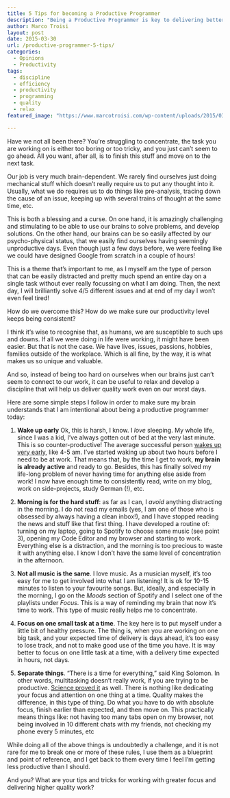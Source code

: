 ```yaml
---
title: 5 Tips for becoming a Productive Programmer
description: "Being a Productive Programmer is key to delivering better results. Here are 5 tips that will help you become one, and achieve more."
author: Marco Troisi
layout: post
date: 2015-03-30
url: /productive-programmer-5-tips/
categories:
  - Opinions
  - Productivity
tags:
  - discipline
  - efficiency
  - productivity
  - programming
  - quality
  - relax
featured_image: "https://www.marcotroisi.com/wp-content/uploads/2015/03/mac-glasses.jpg"

---
```

Have we not all been there? You&#8217;re struggling to concentrate, the task you are working on is either too boring or too tricky, and you just can&#8217;t seem to go ahead. All you want, after all, is to finish this stuff and move on to the next task.

Our job is very much brain-dependent. We rarely find ourselves just doing mechanical stuff which doesn&#8217;t really require us to put any thought into it. Usually, what we do requires us to do things like pre-analysis, tracing down the cause of an issue, keeping up with several trains of thought at the same time, etc. <!--more-->

This is both a blessing and a curse. On one hand, it is amazingly challenging and stimulating to be able to use our brains to solve problems, and develop solutions. On the other hand, our brains can be so easily affected by our psycho-physical status, that we easily find ourselves having seemingly unproductive days. Even though just a few days before, we were feeling like we could have designed Google from scratch in a couple of hours!

This is a theme that&#8217;s important to me, as I myself am the type of person that can be easily distracted and pretty much spend an entire day on a single task without ever really focussing on what I am doing. Then, the next day, I will brilliantly solve 4/5 different issues and at end of my day I won&#8217;t even feel tired!

How do we overcome this? How do we make sure our productivity level keeps being consistent?

I think it&#8217;s wise to recognise that, as humans, we are susceptible to such ups and downs. If all we were doing in life were working, it might have been easier. But that is not the case. We have lives, issues, passions, hobbies, families outside of the workplace. Which is all fine, by the way, it is what makes us so unique and valuable.

And so, instead of being too hard on ourselves when our brains just can&#8217;t seem to connect to our work, it can be useful to relax and develop a discipline that will help us deliver quality work even on our worst days.

Here are some simple steps I follow in order to make sure my brain understands that I am intentional about being a productive programmer today:

1. **Wake up early** Ok, this is harsh, I know. I <em>love</em> sleeping. My whole life, since I was a kid, I&#8217;ve always gotten out of bed at the very last minute. This is so counter-productive! The average successful person <a href="http://uk.businessinsider.com/things-successful-people-do-before-breakfast-2014-11?op=1?r=US">wakes up very early</a>, like 4-5 am. I&#8217;ve started waking up about two hours before I need to be at work. That means that, by the time I get to work, <strong>my brain is already active</strong> and ready to go. Besides, this has finally solved my life-long problem of never having time for anything else aside from work! I now have enough time to consistently read, write on my blog, work on side-projects, study German (!), etc.

2. <strong>Morning is for the hard stuff</strong>: as far as I can, I <em>avoid</em> anything distracting in the morning. I do not read my emails (yes, I am one of those who is obsessed by always having a clean inbox!), and I have stopped reading the news and stuff like that first thing. I have developed a routine of: turning on my laptop, going to Spotify to choose some music (see point 3), opening my Code Editor and my browser and starting to work. Everything else is a distraction, and the morning is too precious to waste it with anything else. I know I don&#8217;t have the same level of concentration in the afternoon.

3. <strong>Not all music is the same</strong>. I love music. As a musician myself, it&#8217;s too easy for me to get involved into what I am listening! It is ok for 10-15 minutes to listen to your favourite songs. But, ideally, and especially in the morning, I go on the <em>Moods</em> section of Spotify and I select one of the playlists under <em>Focus</em>. This is a way of reminding my brain that now it&#8217;s time to work. This type of music really helps me to concentrate.

4. <strong>Focus on one small task at a time</strong>. The key here is to put myself under a little bit of healthy pressure. The thing is, when you are working on one big task, and your expected time of delivery is days ahead, it&#8217;s too easy to lose track, and not to make good use of the time you have. It is way better to focus on one little task at a time, with a delivery time expected in hours, not days.

5. <strong>Separate things</strong>. &#8220;There is a time for everything,&#8221; said King Solomon. In other words, multitasking doesn&#8217;t really work, if you are trying to be productive. <a href="http://www.health.com/health/gallery/0,,20707868,00.html">Science proved it</a> as well. There is nothing like dedicating your focus and attention on one thing at a time. Quality makes the difference, in this type of thing. Do what you have to do with absolute focus, finish earlier than expected, and then move on. This practically means things like: not having too many tabs open on my browser, not being involved in 10 different chats with my friends, not checking my phone every 5 minutes, etc

While doing all of the above things is undoubtedly a challenge, and it is not rare for me to break one or more of these rules, I use them as a blueprint and point of reference, and I get back to them every time I feel I&#8217;m getting less productive than I should.

And you? What are your tips and tricks for working with greater focus and delivering higher quality work?
